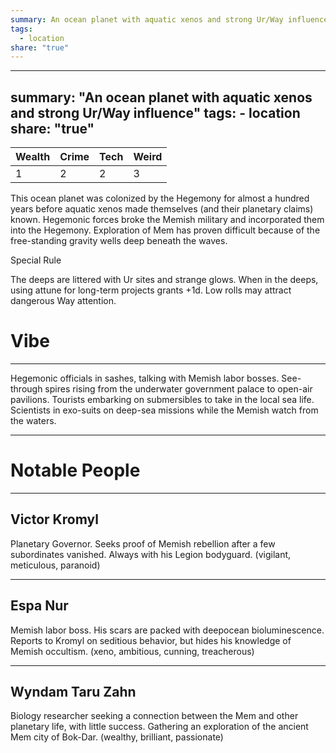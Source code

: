 ```yaml
---
summary: An ocean planet with aquatic xenos and strong Ur/Way influence
tags:
  - location
share: "true"
---
```

---
summary: "An ocean planet with aquatic xenos and strong Ur/Way influence"
tags:
    - location
share: "true"
---
| **Wealth** | **Crime** | **Tech** | **Weird** |
| ---- | ---- | ---- | ---- |
| 1 | 2 | 2 | 3 |

This ocean planet was colonized by the Hegemony for almost a hundred years before aquatic xenos made themselves (and their planetary claims) known. Hegemonic forces broke the Memish military and incorporated them into the Hegemony. Exploration of Mem has proven difficult because of the free-standing gravity wells deep beneath the waves.

Special Rule

The deeps are littered with Ur sites and strange glows. When in the deeps, using attune for long-term projects grants +1d. Low rolls may attract dangerous Way attention.

# Vibe

---

Hegemonic officials in sashes, talking with Memish labor bosses. See-through spires rising from the underwater government palace to open-air pavilions. Tourists embarking on submersibles to take in the local sea life. Scientists in exo-suits on deep-sea missions while the Memish watch from the waters.

---

# Notable People

---

## Victor Kromyl

Planetary Governor. Seeks proof of Memish rebellion after a few subordinates vanished. Always with his Legion bodyguard. (vigilant, meticulous, paranoid)

---

## Espa Nur

Memish labor boss. His scars are packed with deepocean bioluminescence. Reports to Kromyl on seditious behavior, but hides his knowledge of Memish occultism. (xeno, ambitious, cunning, treacherous)

---

## Wyndam Taru Zahn

Biology researcher seeking a connection between the Mem and other planetary life, with little success. Gathering an exploration of the ancient Mem city of Bok-Dar. (wealthy, brilliant, passionate)
